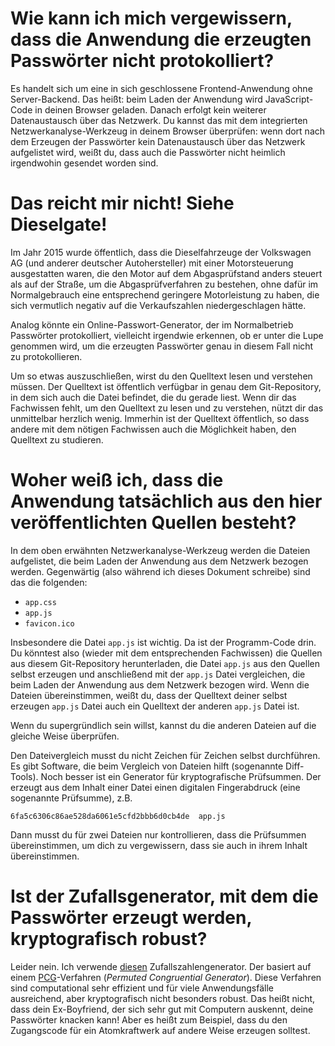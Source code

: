 # Wie kann ich mich vergewissern, dass die Anwendung die erzeugten Passwörter nicht protokolliert?

Es handelt sich um eine in sich geschlossene Frontend-Anwendung ohne
Server-Backend.  Das heißt: beim Laden der Anwendung wird JavaScript-Code in
deinen Browser geladen.  Danach erfolgt kein weiterer Datenaustausch über
das Netzwerk.  Du kannst das mit dem integrierten Netzwerkanalyse-Werkzeug
in deinem Browser überprüfen: wenn dort nach dem Erzeugen der Passwörter
kein Datenaustausch über das Netzwerk aufgelistet wird, weißt du, dass
auch die Passwörter nicht heimlich irgendwohin gesendet worden sind.


# Das reicht mir nicht!  Siehe Dieselgate!

Im Jahr 2015 wurde öffentlich, dass die Dieselfahrzeuge der Volkswagen
AG (und anderer deutscher Autohersteller) mit einer Motorsteuerung
ausgestatten waren, die den Motor auf dem Abgasprüfstand anders steuert
als auf der Straße, um die Abgasprüfverfahren zu bestehen, ohne dafür
im Normalgebrauch eine entsprechend geringere Motorleistung zu haben,
die sich vermutlich negativ auf die Verkaufszahlen niedergeschlagen hätte.

Analog könnte ein Online-Passwort-Generator, der im Normalbetrieb
Passwörter protokolliert, vielleicht irgendwie erkennen, ob er unter
die Lupe genommen wird, um die erzeugten Passwörter genau in diesem Fall
nicht zu protokollieren.

Um so etwas auszuschließen, wirst du den Quelltext lesen und
verstehen müssen.  Der Quelltext ist öffentlich verfügbar in genau
dem Git-Repository, in dem sich auch die Datei befindet, die du gerade
liest. Wenn dir das Fachwissen fehlt, um den Quelltext zu lesen und zu
verstehen, nützt dir das unmittelbar herzlich wenig.  Immerhin ist der
Quelltext öffentlich, so dass andere mit dem nötigen Fachwissen auch
die Möglichkeit haben, den Quelltext zu studieren.


# Woher weiß ich, dass die Anwendung tatsächlich aus den hier veröffentlichten Quellen besteht?

In dem oben erwähnten Netzwerkanalyse-Werkzeug werden die Dateien
aufgelistet, die beim Laden der Anwendung aus dem Netzwerk bezogen werden.
Gegenwärtig (also während ich dieses Dokument schreibe) sind das die
folgenden:

- `app.css`
- `app.js`
- `favicon.ico`

Insbesondere die Datei `app.js` ist wichtig.  Da ist der Programm-Code drin.
Du könntest also (wieder mit dem entsprechenden Fachwissen) die Quellen
aus diesem Git-Repository herunterladen, die Datei `app.js` aus den Quellen
selbst erzeugen und anschließend mit der `app.js` Datei vergleichen, die
beim Laden der Anwendung aus dem Netzwerk bezogen wird.  Wenn die Dateien
übereinstimmen, weißt du, dass der Quelltext deiner selbst erzeugen
`app.js` Datei auch ein Quelltext der anderen `app.js` Datei ist.

Wenn du supergründlich sein willst, kannst du die anderen Dateien auf
die gleiche Weise überprüfen.

Den Dateivergleich musst du nicht Zeichen für Zeichen selbst
durchführen. Es gibt Software, die beim Vergleich von Dateien hilft
(sogenannte Diff-Tools). Noch besser ist ein Generator für kryptografische
Prüfsummen.  Der erzeugt aus dem Inhalt einer Datei einen digitalen
Fingerabdruck (eine sogenannte Prüfsumme), z.B.

    6fa5c6306c86ae528da6061e5cfd2bbb6d0cb4de  app.js

Dann musst du für zwei Dateien nur kontrollieren, dass die Prüfsummen
übereinstimmen, um dich zu vergewissern, dass sie auch in ihrem Inhalt
übereinstimmen.


# Ist der Zufallsgenerator, mit dem die Passwörter erzeugt werden, kryptografisch robust?

Leider nein.  Ich verwende
[diesen](https://packages.gren-lang.org/package/gren-lang/core/version/5.1.0/module/Random)
Zufallszahlengenerator. Der basiert auf einem
[PCG](https://www.pcg-random.org/)-Verfahren (*Permuted Congruential
Generator*).  Diese Verfahren sind computational sehr effizient und für
viele Anwendungsfälle ausreichend, aber kryptografisch nicht besonders
robust.  Das heißt nicht, dass dein Ex-Boyfriend, der sich sehr gut mit
Computern auskennt, deine Passwörter knacken kann! Aber es heißt zum
Beispiel, dass du den Zugangscode für ein Atomkraftwerk auf andere Weise
erzeugen solltest.
